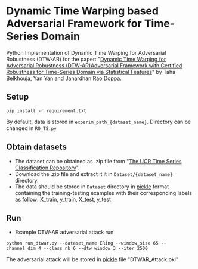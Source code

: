 # Dynamic Time Warping based Adversarial Framework for Time-Series Domain
Python Implementation of Dynamic Time Warping for Adversarial Robustness (DTW-AR) for the paper: "[Dynamic Time Warping for Adversarial Robustness (DTW-AR)Adversarial Framework with Certified Robustness for Time-Series Domain via Statistical Features]()" by Taha Belkhouja, Yan Yan and Janardhan Rao Doppa.

## Setup 
```
pip install -r requirement.txt
```
By default, data is stored in `experim_path_{dataset_name}`. Directory can be changed in `RO_TS.py`


## Obtain datasets
- The dataset can be obtained as .zip file from "[The UCR Time Series Classification Repository](http://www.timeseriesclassification.com/dataset.php)".
- Download the .zip file and extract it it in `Dataset/{dataset_name}` directory.
- The data should be stored in `Dataset` directory in [pickle](https://docs.python.org/3/library/pickle.html) format containing the training-testing examples with their corresponding labels as follow: X_train, y_train, X_test, y_test

## Run
- Example DTW-AR adversarial attack run
```
python run_dtwar.py --dataset_name ERing --window_size 65 --channel_dim 4 --class_nb 6 --dtw_window 3 --iter 2500
```
The adversarial attack will be stored in [pickle](https://docs.python.org/3/library/pickle.html) file "DTWAR_Attack.pkl"